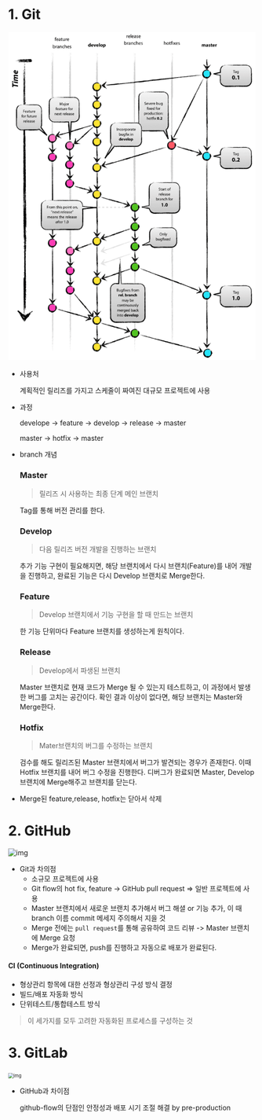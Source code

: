 # 1. Git

<img src="md-images/687474703a2f2f6e7669652e636f6d2f696d672f6769742d6d6f64656c4032782e706e67.png" alt="img" style="zoom: 70%;" />

* 사용처

  계획적인 릴리즈를 가지고 스케줄이 짜여진 대규모 프로젝트에 사용

- 과정

  develope -> feature → develop → release → master

  master -> hotfix -> master

  

- branch 개념

  ### Master

  > 릴리즈 시 사용하는 최종 단계 메인 브랜치

  Tag를 통해 버전 관리를 한다.

  

  ### Develop

  > 다음 릴리즈 버전 개발을 진행하는 브랜치

  추가 기능 구현이 필요해지면, 해당 브랜치에서 다시 브랜치(Feature)를 내어 개발을 진행하고, 완료된 기능은 다시 Develop 브랜치로 Merge한다.

  

  ### Feature

  > Develop 브랜치에서 기능 구현을 할 때 만드는 브랜치

  한 기능 단위마다 Feature 브랜치를 생성하는게 원칙이다.

  

  ### Release

  > Develop에서 파생된 브랜치

  Master 브랜치로 현재 코드가 Merge 될 수 있는지 테스트하고, 이 과정에서 발생한 버그를 고치는 공간이다. 확인 결과 이상이 없다면, 해당 브랜치는 Master와 Merge한다.

  

  ### Hotfix

  > Mater브랜치의 버그를 수정하는 브랜치

  검수를 해도 릴리즈된 Master 브랜치에서 버그가 발견되는 경우가 존재한다. 이때 Hotfix 브랜치를 내어 버그 수정을 진행한다. 디버그가 완료되면 Master, Develop 브랜치에 Merge해주고 브랜치를 닫는다.

  

- Merge된 feature,release, hotfix는 닫아서 삭제

  



# 2. GitHub

![img](https://camo.githubusercontent.com/1206cff5e1da4b7ed742937a9234c6736c47db8866c3005ce0ae0266ad65c50f/68747470733a2f2f6d69726f2e6d656469756d2e636f6d2f6d61782f313136362f302a367054354834766e756a564c637930532e706e67)

* Git과 차의점
  * 소규모 프로젝트에 사용
  * Git flow의 hot fix, feature -> GitHub pull request  => 일반 프로젝트에 사용
  * Master 브랜치에서 새로운 브랜치 추가해서 버그 해셜 or 기능 추가,  이 때 branch 이름 commit 메세지 주의해서 지을 것
  * Merge 전에는 `pull request`를 통해 공유하여 코드 리뷰 -> Master 브랜치에 Merge 요청
  * Merge가 완료되면, push를 진행하고 자동으로 배포가 완료된다. 




#### CI (Continuous Integration)

- 형상관리 항목에 대한 선정과 형상관리 구성 방식 결정
- 빌드/배포 자동화 방식
- 단위테스트/통합테스트 방식

> 이 세가지를 모두 고려한 자동화된 프로세스를 구성하는 것



# 3. GitLab

<img src="https://camo.githubusercontent.com/805cc97fd57cca10339b278f4db275f9a675dcb45cb76752d7bac5fc87b352fa/68747470733a2f2f61626f75742e6769746c61622e636f6d2f696d616765732f6769745f666c6f772f656e7669726f6e6d656e745f6272616e636865732e706e67" alt="img" style="zoom: 67%;" />

* GitHub과 차이점

  github-flow의 단점인 안정성과 배포 시기 조절 해결 by pre-production